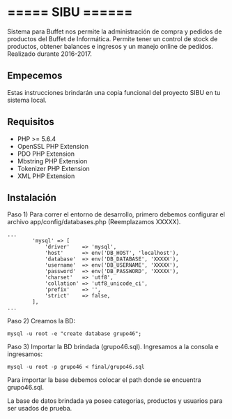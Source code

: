 # ===== SIBU ======

Sistema para Buffet nos permite la administración de compra y pedidos de productos del Buffet de Informática.
Permite tener un control de stock de productos, obtener balances e ingresos y un manejo online de pedidos.
Realizado durante 2016-2017.

## Empecemos
Estas instrucciones brindarán una copia funcional del proyecto SIBU en tu sistema local. 

## Requisitos
* PHP >= 5.6.4
* OpenSSL PHP Extension
* PDO PHP Extension
* Mbstring PHP Extension
* Tokenizer PHP Extension
* XML PHP Extension

## Instalación
Paso 1) Para correr el entorno de desarrollo, primero debemos configurar el archivo
app/config/databases.php (Reemplazamos XXXXX).

```
...
        'mysql' => [
            'driver'    => 'mysql',
            'host'      => env('DB_HOST', 'localhost'),
            'database'  => env('DB_DATABASE', 'XXXXX'),
            'username'  => env('DB_USERNAME', 'XXXXX'),
            'password'  => env('DB_PASSWORD', 'XXXXX'),
            'charset'   => 'utf8',
            'collation' => 'utf8_unicode_ci',
            'prefix'    => '',
            'strict'    => false,
        ],
...
```
 

Paso 2) Creamos la BD:

```
mysql -u root -e "create database grupo46"; 
```

Paso 3) Importar la BD brindada (grupo46.sql).
Ingresamos a la consola e ingresamos:
```
mysql -u root -p grupo46 < final/grupo46.sql 
```
Para importar la base debemos colocar el path donde se encuentra grupo46.sql.

La base de datos brindada ya posee categorias, productos y usuarios para ser usados de prueba.
